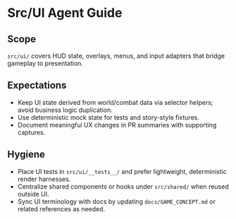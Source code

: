 # Src/UI Agent Guide

## Scope
`src/ui/` covers HUD state, overlays, menus, and input adapters that bridge gameplay to presentation.

## Expectations
- Keep UI state derived from world/combat data via selector helpers; avoid business logic duplication.
- Use deterministic mock state for tests and story-style fixtures.
- Document meaningful UX changes in PR summaries with supporting captures.

## Hygiene
- Place UI tests in `src/ui/__tests__/` and prefer lightweight, deterministic render harnesses.
- Centralize shared components or hooks under `src/shared/` when reused outside UI.
- Sync UI terminology with docs by updating `docs/GAME_CONCEPT.md` or related references as needed.
